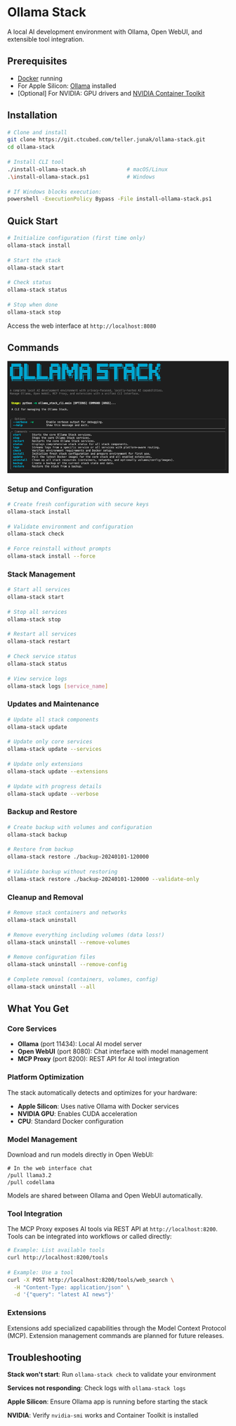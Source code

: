 # Ollama Stack

A local AI development environment with Ollama, Open WebUI, and extensible tool integration.

## Prerequisites

- [Docker](https://www.docker.com/products/docker-desktop/) running
- For Apple Silicon: [Ollama](https://ollama.ai/) installed 
- [Optional] For NVIDIA: GPU drivers and [NVIDIA Container Toolkit](https://docs.nvidia.com/datacenter/cloud-native/container-toolkit/install-guide.html)

## Installation

```bash
# Clone and install
git clone https://git.ctcubed.com/teller.junak/ollama-stack.git
cd ollama-stack

# Install CLI tool
./install-ollama-stack.sh             # macOS/Linux
.\install-ollama-stack.ps1            # Windows

# If Windows blocks execution: 
powershell -ExecutionPolicy Bypass -File install-ollama-stack.ps1
```

## Quick Start

```bash
# Initialize configuration (first time only)
ollama-stack install

# Start the stack
ollama-stack start

# Check status  
ollama-stack status

# Stop when done
ollama-stack stop
```

Access the web interface at `http://localhost:8080`

## Commands

![Ollama Stack](./public/ollama-stack.png)

### Setup and Configuration

```bash
# Create fresh configuration with secure keys
ollama-stack install

# Validate environment and configuration
ollama-stack check

# Force reinstall without prompts
ollama-stack install --force
```

### Stack Management

```bash
# Start all services
ollama-stack start

# Stop all services
ollama-stack stop

# Restart all services
ollama-stack restart

# Check service status
ollama-stack status

# View service logs
ollama-stack logs [service_name]
```

### Updates and Maintenance

```bash
# Update all stack components
ollama-stack update

# Update only core services
ollama-stack update --services

# Update only extensions
ollama-stack update --extensions

# Update with progress details
ollama-stack update --verbose
```

### Backup and Restore

```bash
# Create backup with volumes and configuration
ollama-stack backup

# Restore from backup
ollama-stack restore ./backup-20240101-120000

# Validate backup without restoring
ollama-stack restore ./backup-20240101-120000 --validate-only
```

### Cleanup and Removal

```bash
# Remove stack containers and networks
ollama-stack uninstall

# Remove everything including volumes (data loss!)
ollama-stack uninstall --remove-volumes

# Remove configuration files
ollama-stack uninstall --remove-config

# Complete removal (containers, volumes, config)
ollama-stack uninstall --all
```

## What You Get

### Core Services

- **Ollama** (port 11434): Local AI model server
- **Open WebUI** (port 8080): Chat interface with model management
- **MCP Proxy** (port 8200): REST API for AI tool integration

### Platform Optimization

The stack automatically detects and optimizes for your hardware:
- **Apple Silicon**: Uses native Ollama with Docker services
- **NVIDIA GPU**: Enables CUDA acceleration  
- **CPU**: Standard Docker configuration

### Model Management

Download and run models directly in Open WebUI:
```
# In the web interface chat
/pull llama3.2
/pull codellama
```

Models are shared between Ollama and Open WebUI automatically.

### Tool Integration

The MCP Proxy exposes AI tools via REST API at `http://localhost:8200`. Tools can be integrated into workflows or called directly:

```bash
# Example: List available tools
curl http://localhost:8200/tools

# Example: Use a tool
curl -X POST http://localhost:8200/tools/web_search \
  -H "Content-Type: application/json" \
  -d '{"query": "latest AI news"}'
```

### Extensions

Extensions add specialized capabilities through the Model Context Protocol (MCP). Extension management commands are planned for future releases.

## Troubleshooting

**Stack won't start**: Run `ollama-stack check` to validate your environment

**Services not responding**: Check logs with `ollama-stack logs`

**Apple Silicon**: Ensure Ollama app is running before starting the stack

**NVIDIA**: Verify `nvidia-smi` works and Container Toolkit is installed

